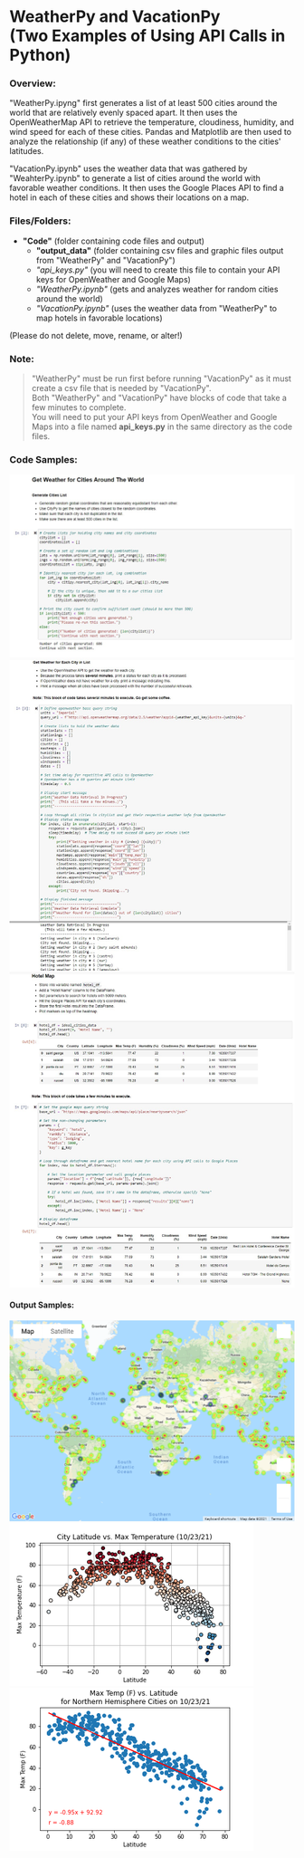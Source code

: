 <h1> WeatherPy and VacationPy <br> (Two Examples of Using API Calls in Python) </h1>

### Overview: 

"WeatherPy.ipyng" first generates a list of at least 500 cities around the world that are relatively evenly spaced apart.
It then uses the OpenWeatherMap API to retrieve the temperature, cloudiness, humidity, and wind speed for each of these cities.
Pandas and Matplotlib are then used to analyze the relationship (if any) of these weather conditions to the cities' latitudes.

"VacationPy.ipynb" uses the weather data that was gathered by "WeahterPy.ipynb" to generate a list of cities around the world with favorable weather conditions.
It then uses the Google Places API to find a hotel in each of these cities and shows their locations on a map.

### Files/Folders:

+ **"Code"** (folder containing code files and output) <br>
  - **"output_data"**  (folder containing csv files and graphic files output from "WeatherPy" and "VacationPy") <br>
  - *"api_keys.py"* (you will need to create this file to contain your API keys for OpenWeather and Google Maps) <br>
  - *"WeatherPy.ipynb"* (gets and analyzes weather for random cities around the world) <br>
  - *"VacationPy.ipynb"* (uses the weather data from "WeatherPy" to map hotels in favorable locations) <br>

(Please do not delete, move, rename, or alter!)

### Note:

> "WeatherPy" must be run first before running "VacationPy" as it must create a csv file that is needed by "VacationPy". <br>
> Both "WeatherPy" and "VacationPy" have blocks of code that take a few minutes to complete. <br>
> You will need to put your API keys from OpenWeather and Google Maps into a file named **api_keys.py** in the same directory as the code files. <br>

### Code Samples:

<img src="Images/GetCitiesCode.jpg">

<img src="Images/GetWeatherCode.jpg">

<img src="Images/HotelMapCode.jpg">

#### Output Samples:

<img src="Images/hotelmap.png">

<img src="Images/world_temps.png">

<img src="Images/northern_temps_analysis.png">
